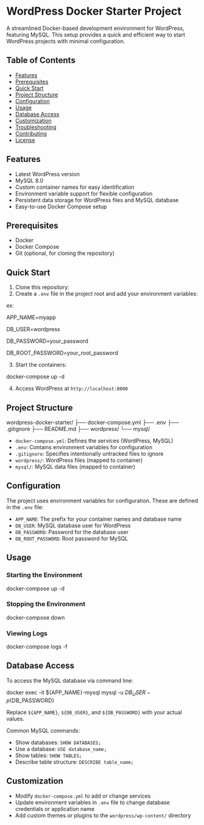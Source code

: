 # WordPress Docker Starter Project

A streamlined Docker-based development environment for WordPress, featuring MySQL. This setup provides a quick and efficient way to start WordPress projects with minimal configuration.

## Table of Contents

- [Features](#features)
- [Prerequisites](#prerequisites)
- [Quick Start](#quick-start)
- [Project Structure](#project-structure)
- [Configuration](#configuration)
- [Usage](#usage)
- [Database Access](#database-access)
- [Customization](#customization)
- [Troubleshooting](#troubleshooting)
- [Contributing](#contributing)
- [License](#license)

## Features

- Latest WordPress version
- MySQL 8.0
- Custom container names for easy identification
- Environment variable support for flexible configuration
- Persistent data storage for WordPress files and MySQL database
- Easy-to-use Docker Compose setup

## Prerequisites

- Docker
- Docker Compose
- Git (optional, for cloning the repository)

## Quick Start

1. Clone this repository:
2. Create a `.env` file in the project root and add your environment variables:

ex:

APP_NAME=myapp

DB_USER=wordpress

DB_PASSWORD=your_password

DB_ROOT_PASSWORD=your_root_password



3. Start the containers:

docker-compose up -d


4. Access WordPress at `http://localhost:8000`

## Project Structure

wordpress-docker-starter/
├── docker-compose.yml
├── .env
├── .gitignore
├── README.md
├── wordpress/
└── mysql/


- `docker-compose.yml`: Defines the services (WordPress, MySQL)
- `.env`: Contains environment variables for configuration
- `.gitignore`: Specifies intentionally untracked files to ignore
- `wordpress/`: WordPress files (mapped to container)
- `mysql/`: MySQL data files (mapped to container)

## Configuration

The project uses environment variables for configuration. These are defined in the `.env` file:

- `APP_NAME`: The prefix for your container names and database name
- `DB_USER`: MySQL database user for WordPress
- `DB_PASSWORD`: Password for the database user
- `DB_ROOT_PASSWORD`: Root password for MySQL

## Usage

### Starting the Environment

docker-compose up -d

### Stopping the Environment

docker-compose down

### Viewing Logs

docker-compose logs -f


## Database Access

To access the MySQL database via command line:

docker exec -it ${APP_NAME}-mysql mysql -u ${DB_USER} -p${DB_PASSWORD}

Replace `${APP_NAME}`, `${DB_USER}`, and `${DB_PASSWORD}` with your actual values.

Common MySQL commands:
- Show databases: `SHOW DATABASES;`
- Use a database: `USE database_name;`
- Show tables: `SHOW TABLES;`
- Describe table structure: `DESCRIBE table_name;`

## Customization

- Modify `docker-compose.yml` to add or change services
- Update environment variables in `.env` file to change database credentials or application name
- Add custom themes or plugins to the `wordpress/wp-content/` directory


